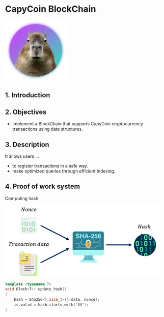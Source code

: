 
# CapyCoin BlockChain

![](logo.png "Capyraba")

## 1. Introduction


## 2. Objectives
- Implement a BlockChain that supports CapyCoin cryptocurrency transactions using data structures. 


## 3. Description

It allows users ...
- to register transactions in a safe way.
- make optimized queries through efficient indexing. 



## 4. Proof of work system


Computing hash


![](hash.png "Sha256")

```cpp
template <typename T>
void Block<T>::update_hash()
{
    hash = Sha256<T,size_t>{}(data, nonce);
    is_valid = hash.starts_with("00");
}
```







